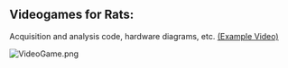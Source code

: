 ## Videogames for Rats: ##
Acquisition and analysis code, hardware diagrams, etc. [(Example Video)](https://www.youtube.com/watch?v=qXqAXgXJPmo)

![VideoGame.png](https://bitbucket.org/repo/EMbz8p/images/2777697359-VideoGame.png)